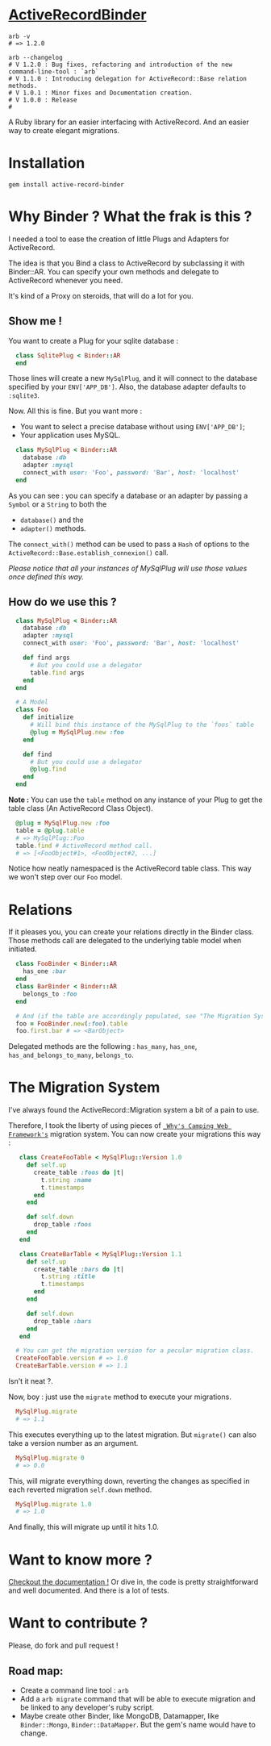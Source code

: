 [ActiveRecordBinder](https://rubygems.org/gems/active-record-binder)
============
```
arb -v
# => 1.2.0

arb --changelog
# V 1.2.0 : Bug fixes, refactoring and introduction of the new command-line-tool : `arb`
# V 1.1.0 : Introducing delegation for ActiveRecord::Base relation methods.
# V 1.0.1 : Minor fixes and Documentation creation.
# V 1.0.0 : Release
#
```
A Ruby library for an easier interfacing with ActiveRecord. And an easier way to create elegant migrations.

# Installation
`gem install active-record-binder`

# Why Binder ? What the frak is this ?
I needed a tool to ease the creation of little Plugs and Adapters for ActiveRecord.

The idea is that you Bind a class to ActiveRecord by subclassing it with Binder::AR.
You can specify your own methods and delegate to ActiveRecord whenever you need.

It's kind of a Proxy on steroids, that will do a lot for you.

## Show me !
You want to create a Plug for your sqlite database :

```ruby
  class SqlitePlug < Binder::AR
  end
```

Those lines will create a new `MySqlPlug`, and it will connect to the database specified by your `ENV['APP_DB']`.
Also, the database adapter defaults to `:sqlite3`.

Now. All this is fine. But you want more :
* You want to select a precise database without using `ENV['APP_DB']`;
* Your application uses MySQL.

```ruby
  class MySqlPlug < Binder::AR
    database :db
    adapter :mysql
    connect_with user: 'Foo', password: 'Bar', host: 'localhost'
  end
```

As you can see : you can specify a database or an adapter by passing a `Symbol` or a `String` to both the
* `database()` and the
* `adapter()` methods.

The `connect_with()` method can be used to pass a `Hash` of options to the `ActiveRecord::Base.establish_connexion()` call.

_Please notice that all your instances of MySqlPlug will use those values once defined this way._

## How do we use this ?

```ruby
  class MySqlPlug < Binder::AR
    database :db
    adapter :mysql
    connect_with user: 'Foo', password: 'Bar', host: 'localhost'

    def find args
      # But you could use a delegator
      table.find args
    end
  end

  # A Model
  class Foo
    def initialize
      # Will bind this instance of the MySqlPlug to the `foos` table
      @plug = MySqlPlug.new :foo
    end

    def find
      # But you could use a delegator
      @plug.find
    end
  end
```

**Note :** You can use the `table` method on any instance of your Plug to get the table class (An ActiveRecord Class Object).

```ruby
  @plug = MySqlPlug.new :foo
  table = @plug.table
  # => MySqlPlug::Foo
  table.find # ActiveRecord method call.
  # => [<FooObject#1>, <FooObject#2, ...]
```

Notice how neatly namespaced is the ActiveRecord table class. This way we won't step over our `Foo` model.

# Relations
If it pleases you, you can create your relations directly in the Binder class. Those methods call are delegated to the underlying table model when initiated.

```ruby
  class FooBinder < Binder::AR
    has_one :bar
  end
  class BarBinder < Binder::AR
    belongs_to :foo
  end

  # And (if the table are accordingly populated, see "The Migration System", below) :
  foo = FooBinder.new(:foo).table
  foo.first.bar # => <BarObject>
```

Delegated methods are the following : `has_many`, `has_one`, `has_and_belongs_to_many`, `belongs_to`.

# The Migration System

I've always found the ActiveRecord::Migration system a bit of a pain to use.

Therefore, I took the liberty of using pieces of [`_Why's Camping Web Framework's`](https://github.com/camping/camping/) migration system.
You can now create your migrations this way :

```ruby
   class CreateFooTable < MySqlPlug::Version 1.0
     def self.up
       create_table :foos do |t|
         t.string :name
         t.timestamps
       end
     end

     def self.down
       drop_table :foos
     end
   end

   class CreateBarTable < MySqlPlug::Version 1.1
     def self.up
       create_table :bars do |t|
         t.string :title
         t.timestamps
       end
     end

     def self.down
       drop_table :bars
     end
   end

  # You can get the migration version for a pecular migration class.
  CreateFooTable.version # => 1.0
  CreateBarTable.version # => 1.1
```

Isn't it neat ?.

Now, boy : just use the `migrate` method to execute your migrations.

```ruby
  MySqlPlug.migrate
  # => 1.1
```
This executes everything up to the latest migration.
But `migrate()` can also take a version number as an argument.

```ruby
  MySqlPlug.migrate 0
  # => 0.0
```
This, will migrate everything down, reverting the changes as specified in each reverted migration `self.down` method.
```ruby
  MySqlPlug.migrate 1.0
  # => 1.0
```
And finally, this will migrate up until it hits 1.0.

# Want to know more ?
[Checkout the documentation !](http://rubydoc.info/gems/active-record-binder/1.0.1/frames)
Or dive in, the code is pretty straightforward and well documented. And there is a lot of tests.

# Want to contribute ?
Please, do fork and pull request !

## Road map:
* Create a command line tool : `arb`
* Add a `arb migrate` command that will be able to execute migration and be linked to any developer's ruby script.
* Maybe create other Binder, like MongoDB, Datamapper, like `Binder::Mongo`, `Binder::DataMapper`. But the gem's name would have to change.

